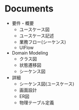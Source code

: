 # Documents
- 要件・概要
    - ユースケース図
    - ユースケース記述
    - 業務フロー(シーケンス)
    - UIFlow
- Domain Modeling
    - クラス図
    - 状態遷移図
    - シーケンス図
- 詳細
    - シーケンス図(ユースケース)
    - 画面設計
    - ER図
    - 物理テーブル定義
